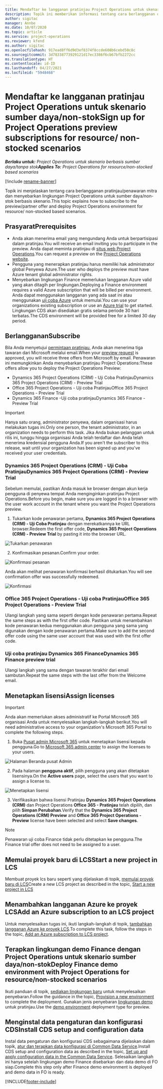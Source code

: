 ```yaml
---
title: Mendaftar ke langganan pratinjau Project Operations untuk skenario sumber daya/non-stok
description: Topik ini memberikan informasi tentang cara berlangganan dan menyebarkan Project Operations untuk skenario berbasis sumber daya/non-stok.
author: sigitac
manager: Annbe
ms.date: 10/07/2020
ms.topic: article
ms.service: project-operations
ms.reviewer: kfend
ms.author: sigitac
ms.openlocfilehash: 917ead8ff6d9d3ef8374f8ccde608b6cebd50c8c
ms.sourcegitcommit: 3d78338773929121d17ec3386f6cb67bfb2272cc
ms.translationtype: HT
ms.contentlocale: id-ID
ms.lasthandoff: 04/27/2021
ms.locfileid: "5948468"
---
```

# <a name="sign-up-for-project-operations-preview-subscriptions-for-resource-non-stocked-scenarios"></a><span data-ttu-id="23312-103">Mendaftar ke langganan pratinjau Project Operations untuk skenario sumber daya/non-stok</span><span class="sxs-lookup"><span data-stu-id="23312-103">Sign up for Project Operations preview subscriptions for resource/ non-stocked scenarios</span></span>

<span data-ttu-id="23312-104">_**Berlaku untuk:** Project Operations untuk skenario berbasis sumber daya/tanpa stok_</span><span class="sxs-lookup"><span data-stu-id="23312-104">_**Applies To:** Project Operations for resource/non-stocked based scenarios_</span></span>

[!include [rename-banner](~/includes/cc-data-platform-banner.md)]

<span data-ttu-id="23312-105">Topik ini menjelaskan tentang cara berlangganan pratinjau/penawaran mitra dan menyebarkan lingkungan Project Operations untuk sumber daya/non-stok berbasis skenario.</span><span class="sxs-lookup"><span data-stu-id="23312-105">This topic explains how to subscribe to the preview/partner offer and deploy Project Operations environment for resource/ non-stocked based scenarios.</span></span>

## <a name="prerequisites"></a><span data-ttu-id="23312-106">Prasyarat</span><span class="sxs-lookup"><span data-stu-id="23312-106">Prerequisites</span></span>

- <span data-ttu-id="23312-107">Anda akan menerima email yang mengundang Anda untuk berpartisipasi dalam pratinjau.</span><span class="sxs-lookup"><span data-stu-id="23312-107">You will receive an email inviting you to participate in the preview.</span></span> <span data-ttu-id="23312-108">Anda dapat meminta pratinjau di [situs web Project Operations](https://dynamics.microsoft.com/en-us/project-operations/overview/).</span><span class="sxs-lookup"><span data-stu-id="23312-108">You can request a preview on the [Project Operations website](https://dynamics.microsoft.com/en-us/project-operations/overview/).</span></span>
- <span data-ttu-id="23312-109">Pengguna yang menerapkan pratinjau harus memiliki hak administrator global Penyewa Azure.</span><span class="sxs-lookup"><span data-stu-id="23312-109">The user who deploys the preview must have Azure tenant global administrator rights.</span></span>
- <span data-ttu-id="23312-110">Menyebarkan lingkungan Finance memerlukan langganan Azure valid yang akan ditagih per lingkungan.</span><span class="sxs-lookup"><span data-stu-id="23312-110">Deploying a Finance environment requires a valid Azure subscription that will be billed per environment.</span></span> <span data-ttu-id="23312-111">Anda dapat menggunakan langganan yang ada saat ini atau menggunakan [uji coba Azure](https://azure.microsoft.com/en-us/free/) untuk memulai.</span><span class="sxs-lookup"><span data-stu-id="23312-111">You can use your organizations existing subscription or use an [Azure trial](https://azure.microsoft.com/en-us/free/) to get started.</span></span> <span data-ttu-id="23312-112">Lingkungan CDS akan disediakan gratis selama periode 30 hari terbatas.</span><span class="sxs-lookup"><span data-stu-id="23312-112">The CDS environment will be provided free for a limited 30 day period.</span></span>

## <a name="subscribe"></a><span data-ttu-id="23312-113">Berlangganan</span><span class="sxs-lookup"><span data-stu-id="23312-113">Subscribe</span></span>

<span data-ttu-id="23312-114">Bila Anda menyetujui [permintaan pratinjau](https://forms.office.com/FormsPro/Pages/ResponsePage.aspx?id=v4j5cvGGr0GRqy180BHbR56j8lZs0FdAvwT75_WNFyxUMkRDV1NYQU5TNjE2VjhKOVBUNVg2R0s1NC4u), Anda akan menerima tiga tawaran dari Microsoft melalui email.</span><span class="sxs-lookup"><span data-stu-id="23312-114">When your [preview request](https://forms.office.com/FormsPro/Pages/ResponsePage.aspx?id=v4j5cvGGr0GRqy180BHbR56j8lZs0FdAvwT75_WNFyxUMkRDV1NYQU5TNjE2VjhKOVBUNVg2R0s1NC4u) is approved, you will receive three offers from Microsoft by email.</span></span> <span data-ttu-id="23312-115">Penawaran ini memungkinkan Anda menyebarkan pratinjau Project Operations:</span><span class="sxs-lookup"><span data-stu-id="23312-115">These offers allow you to deploy the Project Operations Preview:</span></span>

- <span data-ttu-id="23312-116">Dynamics 365 Project Operations (CRM) - Uji Coba Pratinjau</span><span class="sxs-lookup"><span data-stu-id="23312-116">Dynamics 365 Project Operations (CRM) - Preview Trial</span></span>
- <span data-ttu-id="23312-117">Office 365 Project Operations - Uji coba Pratinjau</span><span class="sxs-lookup"><span data-stu-id="23312-117">Office 365 Project Operations - Preview Trial</span></span>
- <span data-ttu-id="23312-118">Dynamics 365 Finance -Uji coba pratinjau</span><span class="sxs-lookup"><span data-stu-id="23312-118">Dynamics 365 Finance - Preview Trial</span></span>

> [!IMPORTANT]
> <span data-ttu-id="23312-119">Hanya satu orang, administrator penyewa, dalam organisasi harus melakukan tugas ini.</span><span class="sxs-lookup"><span data-stu-id="23312-119">Only one person, the tenant administrator, in an organization needs to perform this task.</span></span> <span data-ttu-id="23312-120">Jika Anda bukan pelanggan untuk rilis ini, tunggu hingga organisasi Anda telah terdaftar dan Anda telah menerima kredensial pengguna Anda.</span><span class="sxs-lookup"><span data-stu-id="23312-120">If you aren't the subscriber to this release, wait until your organization has been signed up and you've received your user credentials.</span></span>

### <a name="dynamics-365-project-operations-crm---preview-trial"></a><span data-ttu-id="23312-121">Dynamics 365 Project Operations (CRM) - Uji Coba Pratinjau</span><span class="sxs-lookup"><span data-stu-id="23312-121">Dynamics 365 Project Operations (CRM) - Preview Trial</span></span> 

<span data-ttu-id="23312-122">Sebelum memulai, pastikan Anda masuk ke browser dengan akun kerja pengguna di penyewa tempat Anda menginginkan pratinjau Project Operations.</span><span class="sxs-lookup"><span data-stu-id="23312-122">Before you begin, make sure you are logged in to a browser with the user work account in the tenant where you want the Project Operations preview.</span></span>

1. <span data-ttu-id="23312-123">Tukarkan kode penawaran pertama, **Dynamics 365 Project Operations (CRM) - Uji Coba Pratinjau** dengan merekatkannya ke URL browser.</span><span class="sxs-lookup"><span data-stu-id="23312-123">Redeem the first offer code, **Dynamics 365 Project Operations (CRM) - Preview Trial** by pasting it into the browser URL.</span></span>

![Tukarkan penawaran](./media/16RedeemFirstOfferNew.png)

2. <span data-ttu-id="23312-125">Konfirmasikan pesanan.</span><span class="sxs-lookup"><span data-stu-id="23312-125">Confirm your order.</span></span>

![Konfirmasi pesanan](./media/17ConfirmOrderNew.png)

<span data-ttu-id="23312-127">Anda akan melihat penawaran konfirmasi berhasil ditukarkan.</span><span class="sxs-lookup"><span data-stu-id="23312-127">You will see confirmation offer was successfully redeemed.</span></span>

![Konfirmasi](./media/18OrderConfirmationNew.png)

### <a name="office-365-project-operations---preview-trial"></a><span data-ttu-id="23312-129">Office 365 Project Operations - Uji coba Pratinjau</span><span class="sxs-lookup"><span data-stu-id="23312-129">Office 365 Project Operations - Preview Trial</span></span>

<span data-ttu-id="23312-130">Ulangi langkah yang sama seperti dengan kode penawaran pertama.</span><span class="sxs-lookup"><span data-stu-id="23312-130">Repeat the same steps as with the first offer code.</span></span> <span data-ttu-id="23312-131">Pastikan untuk menambahkan kode penawaran kedua menggunakan akun pengguna yang sama yang digunakan dengan kode penawaran pertama.</span><span class="sxs-lookup"><span data-stu-id="23312-131">Make sure to add the second offer code using the same user account that was used with the first offer code.</span></span>

### <a name="dynamics-365-finance-preview-trial"></a><span data-ttu-id="23312-132">Uji coba pratinjau Dynamics 365 Finance</span><span class="sxs-lookup"><span data-stu-id="23312-132">Dynamics 365 Finance preview trial</span></span>

<span data-ttu-id="23312-133">Ulangi langkah yang sama dengan tawaran terakhir dari email sambutan.</span><span class="sxs-lookup"><span data-stu-id="23312-133">Repeat the same steps with the last offer from the Welcome email.</span></span>

## <a name="assign-licenses"></a><span data-ttu-id="23312-134">Menetapkan lisensi</span><span class="sxs-lookup"><span data-stu-id="23312-134">Assign licenses</span></span>

> [!IMPORTANT]
> <span data-ttu-id="23312-135">Anda akan memerlukan akses administratif ke Portal Microsoft 365 organisasi Anda untuk menyelesaikan langkah-langkah berikut.</span><span class="sxs-lookup"><span data-stu-id="23312-135">You will need administrative access to your organization's Microsoft 365 Portal to complete the following steps.</span></span>

1. <span data-ttu-id="23312-136">Buka [Pusat admin Microsoft 365](https://portal.office.com/) untuk menetapkan lisensi kepada pengguna.</span><span class="sxs-lookup"><span data-stu-id="23312-136">Go to [Microsoft 365 admin center](https://portal.office.com/) to assign the licenses to your users.</span></span>

![Halaman Beranda pusat Admin](./media/14AdminPortal.png)

2. <span data-ttu-id="23312-138">Pada halaman **pengguna aktif**, pilih pengguna yang akan ditetapkan lisensinya.</span><span class="sxs-lookup"><span data-stu-id="23312-138">On the **Active users** page, select the users that you want to assign a license to.</span></span>

![Menetapkan lisensi](./media/15AssignLicenses.png)

3. <span data-ttu-id="23312-140">Verifikasikan bahwa lisensi Pratinjau **Dynamics 365 Project Operations (CRM)** dan Project Operations **Office 365 - Pratinjau** telah dipilih, dan pilih **Simpan Perubahan**.</span><span class="sxs-lookup"><span data-stu-id="23312-140">Verify that the **Dynamics 365 Project Operations (CRM) Preview** and **Office 365 Project Operations - Preview** license have been selected and select **Save changes**.</span></span>

> [!NOTE]
> <span data-ttu-id="23312-141">Penawaran uji coba Finance tidak perlu ditetapkan ke pengguna.</span><span class="sxs-lookup"><span data-stu-id="23312-141">The Finance trial offer does not need to be assigned to a user.</span></span>

## <a name="start-a-new-project-in-lcs"></a><span data-ttu-id="23312-142">Memulai proyek baru di LCS</span><span class="sxs-lookup"><span data-stu-id="23312-142">Start a new project in LCS</span></span>

<span data-ttu-id="23312-143">Membuat proyek lcs baru seperti yang dijelaskan di topik, [memulai proyek baru di LCS](create-lcs-project.md)</span><span class="sxs-lookup"><span data-stu-id="23312-143">Create a new LCS project as described in the topic, [Start a new project in LCS](create-lcs-project.md)</span></span>

## <a name="add-an-azure-subscription-to-an-lcs-project"></a><span data-ttu-id="23312-144">Menambahkan langganan Azure ke proyek LCS</span><span class="sxs-lookup"><span data-stu-id="23312-144">Add an Azure subscription to an LCS project</span></span>

<span data-ttu-id="23312-145">Untuk menyelesaikan tugas ini, ikuti langkah-langkah di topik, [tambahkan langganan Azure ke proyek LCS](resource-add-azure-subscription-lcs-project.md).</span><span class="sxs-lookup"><span data-stu-id="23312-145">To complete this task, follow the steps in the topic, [Add an Azure subscription to LCS project](resource-add-azure-subscription-lcs-project.md).</span></span>

## <a name="deploy-finance-demo-environment-with-project-operations-for-resourcenon-stocked-scenarios"></a><span data-ttu-id="23312-146">Terapkan lingkungan demo Finance dengan Project Operations untuk skenario sumber daya/non-stok</span><span class="sxs-lookup"><span data-stu-id="23312-146">Deploy Finance demo environment with Project Operations for resource/non-stocked scenarios</span></span>

<span data-ttu-id="23312-147">Ikuti panduan di topik, [sediakan lingkungan baru](resource-provision-new-environment.md) untuk menyelesaikan penyebaran.</span><span class="sxs-lookup"><span data-stu-id="23312-147">Follow the guidance in the topic, [Provision a new environment](resource-provision-new-environment.md) to complete the deployment.</span></span> <span data-ttu-id="23312-148">Gunakan jenis penyebaran [lingkungan demo](/dynamics365/fin-ops-core/dev-itpro/deployment/deploy-demo-environment) untuk pratinjau.</span><span class="sxs-lookup"><span data-stu-id="23312-148">Use the [demo environment](/dynamics365/fin-ops-core/dev-itpro/deployment/deploy-demo-environment) deployment type for preview.</span></span> 

## <a name="install-cds-setup-and-configuration-data"></a><span data-ttu-id="23312-149">Menginstal data pengaturan dan konfigurasi CDS</span><span class="sxs-lookup"><span data-stu-id="23312-149">Install CDS setup and configuration data</span></span>

<span data-ttu-id="23312-150">Instal data pengaturan dan konfigurasi CDS sebagaimana dijelaskan dalam topik, [atur dan terapkan data konfigurasi di Common Data Service](resource-apply-pro-setup-config-data.md).</span><span class="sxs-lookup"><span data-stu-id="23312-150">Install CDS setup and configuration data as described in the topic, [Set up and apply configuration data in the Common Data Service](resource-apply-pro-setup-config-data.md).</span></span>
<span data-ttu-id="23312-151">Selesaikan langkah ini hanya setelah lingkungan demo Finance disebarkan dan data demo di FO siap.</span><span class="sxs-lookup"><span data-stu-id="23312-151">Complete this step only after Finance demo environment is deployed and demo data in FO is ready.</span></span>


[!INCLUDE[footer-include](../includes/footer-banner.md)]